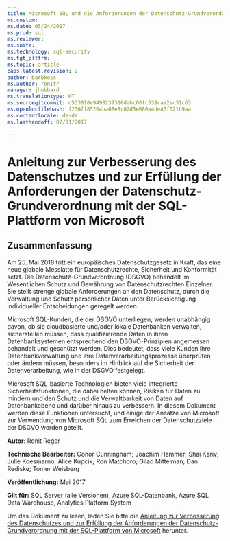 ```yaml
---
title: Microsoft SQL und die Anforderungen der Datenschutz-Grundverordnung | Microsoft-Dokumentation
ms.custom: 
ms.date: 05/24/2017
ms.prod: sql
ms.reviewer: 
ms.suite: 
ms.technology: sql-security
ms.tgt_pltfrm: 
ms.topic: article
caps.latest.revision: 2
author: barbkess
ms.author: ronitr
manager: jhubbard
ms.translationtype: HT
ms.sourcegitcommit: d533818e9498237316dabc08fc538caa2ac31c63
ms.openlocfilehash: f236ff85204ba08e8c02d5e680a4de43f021b9aa
ms.contentlocale: de-de
ms.lasthandoff: 07/31/2017

---
```

# <a name="guide-to-enhancing-privacy-and-addressing-gdpr-requirements-with-the-microsoft-sql-platform"></a>Anleitung zur Verbesserung des Datenschutzes und zur Erfüllung der Anforderungen der Datenschutz-Grundverordnung mit der SQL-Plattform von Microsoft


## <a name="summary"></a>Zusammenfassung
Am 25. Mai 2018 tritt ein europäisches Datenschutzgesetz in Kraft, das eine neue globale Messlatte für Datenschutzrechte, Sicherheit und Konformität setzt. Die Datenschutz-Grundverordnung (DSGVO) behandelt im Wesentlichen Schutz und Gewährung von Datenschutzrechten Einzelner. Sie stellt strenge globale Anforderungen an den Datenschutz, durch die Verwaltung und Schutz persönlicher Daten unter Berücksichtigung individueller Entscheidungen geregelt werden. 

Microsoft SQL-Kunden, die der DSGVO unterliegen, werden unabhängig davon, ob sie cloudbasierte und/oder lokale Datenbanken verwalten, sicherstellen müssen, dass qualifizierende Daten in ihren Datenbanksystemen entsprechend den DSGVO-Prinzipien angemessen behandelt und geschützt werden. Dies bedeutet, dass viele Kunden ihre Datenbankverwaltung und ihre Datenverarbeitungsprozesse überprüfen oder ändern müssen, besonders im Hinblick auf die Sicherheit der Datenverarbeitung, wie in der DSGVO festgelegt.

Microsoft SQL-basierte Technologien bieten viele integrierte Sicherheitsfunktionen, die dabei helfen können, Risiken für Daten zu mindern und den Schutz und die Verwaltbarkeit von Daten auf Datenbankebene und darüber hinaus zu verbessern. In diesem Dokument werden diese Funktionen untersucht, und einige der Ansätze von Microsoft zur Verwendung von Microsoft SQL zum Erreichen der Datenschutzziele der DSGVO werden geteilt.
   
  
**Autor:** Ronit Reger

**Technische Bearbeiter:** Conor Cunningham; Joachim Hammer; Shai Kariv; Julie Koesmarno; Alice Kupcik; Ron Matchoro; Gilad Mittelman; Dan Rediske; Tomer Weisberg 
  
**Veröffentlichung:** Mai 2017  
  
**Gilt für:** SQL Server (alle Versionen), Azure SQL-Datenbank, Azure SQL Data Warehouse, Analytics Platform System 
  
Um das Dokument zu lesen, laden Sie bitte die [Anleitung zur Verbesserung des Datenschutzes und zur Erfüllung der Anforderungen der Datenschutz-Grundverordnung mit der SQL-Plattform von Microsoft](http://download.microsoft.com/download/4/9/4/4948194B-A613-49ED-90A5-5144313549AB/microsoft-sql-and-the-gdpr.pdf) herunter.   

